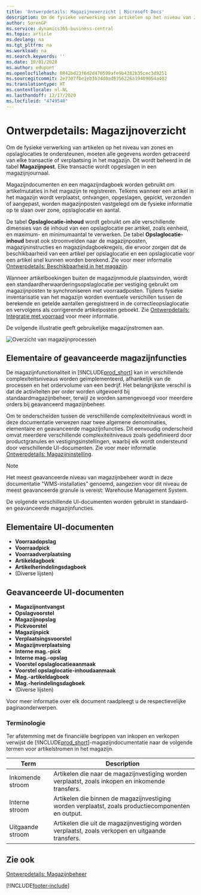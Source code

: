 ```yaml
---
title: 'Ontwerpdetails: Magazijnoverzicht | Microsoft Docs'
description: Om de fysieke verwerking van artikelen op het niveau van zones en opslaglocaties te ondersteunen, moeten alle gegevens worden getraceerd van elke transactie of verplaatsing in het magazijn. Dit wordt beheerd in de tabel **Magazijnpost**. Elke transactie wordt opgeslagen in een magazijnjournaal.
author: SorenGP
ms.service: dynamics365-business-central
ms.topic: article
ms.devlang: na
ms.tgt_pltfrm: na
ms.workload: na
ms.search.keywords: ''
ms.date: 10/01/2020
ms.author: edupont
ms.openlocfilehash: 8842bd23f6d2d470599afe9b4382b35cec3d9251
ms.sourcegitcommit: 2e7307fbe1eb3b34d0ad9356226a19409054a402
ms.translationtype: HT
ms.contentlocale: nl-NL
ms.lasthandoff: 12/17/2020
ms.locfileid: "4749540"
---
```

# <a name="design-details-warehouse-overview"></a>Ontwerpdetails: Magazijnoverzicht
Om de fysieke verwerking van artikelen op het niveau van zones en opslaglocaties te ondersteunen, moeten alle gegevens worden getraceerd van elke transactie of verplaatsing in het magazijn. Dit wordt beheerd in de tabel **Magazijnpost**. Elke transactie wordt opgeslagen in een magazijnjournaal.  

Magazijndocumenten en een magazijndagboek worden gebruikt om artikelmutaties in het magazijn te registreren. Telkens wanneer een artikel in het magazijn wordt verplaatst, ontvangen, opgeslagen, gepickt, verzonden of aangepast, worden magazijnposten vastgelegd om de fysieke informatie op te slaan over zone, opslaglocatie en aantal.

De tabel **Opslaglocatie-inhoud** wordt gebruikt om alle verschillende dimensies van de inhoud van een opslaglocatie per artikel, zoals eenheid, en maximum- en minimumaantal te verwerken. De tabel **Opslaglocatie-inhoud** bevat ook stroomvelden naar de magazijnposten, magazijninstructies en magazijndagboekregels, die ervoor zorgen dat de beschikbaarheid van een artikel per opslaglocatie en een opslaglocatie voor een artikel snel kunnen worden berekend. Zie voor meer informatie [Ontwerpdetails: Beschikbaarheid in het magazijn](design-details-availability-in-the-warehouse.md).  

Wanneer artikelboekingen buiten de magazijnmodule plaatsvinden, wordt een standaardherwaarderingsopslaglocatie per vestiging gebruikt om magazijnposten te synchroniseren met voorraadposten. Tijdens fysieke inventarisatie van het magazijn worden eventuele verschillen tussen de berekende en getelde aantallen geregistreerd in de correctieopslaglocatie en vervolgens als corrigerende artikelposten geboekt. Zie [Ontwerpdetails: Integratie met voorraad](design-details-integration-with-inventory.md) voor meer informatie.  

De volgende illustratie geeft gebruikelijke magazijnstromen aan.  

![Overzicht van magazijnprocessen](media/design_details_warehouse_management_overview.png "Overzicht van magazijnprocessen")  

## <a name="basic-or-advanced-warehousing"></a>Elementaire of geavanceerde magazijnfuncties  
De magazijnfunctionaliteit in [!INCLUDE[prod_short](includes/prod_short.md)] kan in verschillende complexiteitsniveaus worden geïmplementeerd, afhankelijk van de processen en het ordervolume van een bedrijf. Het belangrijkste verschil is dat de activiteiten per order worden uitgevoerd bij standaardmagazijnbeheer, terwijl ze worden samengevoegd voor meerdere orders bij geavanceerd magazijnbeheer.  

 Om te onderscheiden tussen de verschillende complexiteitniveaus wordt in deze documentatie verwezen naar twee algemene denominaties, elementaire en geavanceerde magazijnfuncties. Dit eenvoudig onderscheid omvat meerdere verschillende complexiteitniveaus zoals gedefinieerd door productgranules en vestigingsinstellingen, waarbij elk wordt ondersteund door verschillende UI-documenten. Zie voor meer informatie [Ontwerpdetails: Magazijninstelling](design-details-warehouse-setup.md).  

> [!NOTE]  
>  Het meest geavanceerde niveau van magazijnbeheer wordt in deze documentatie "WMS-installaties" genoemd, aangezien voor dit niveau de meest geavanceerde granule is vereist: Warehouse Management System.  

 De volgende verschillende UI-documenten worden gebruikt in standaard- en geavanceerde magazijnfuncties.  

## <a name="basic-ui-documents"></a>Elementaire UI-documenten  

-   **Voorraadopslag**  
-   **Voorraadpick**  
-   **Voorraadverplaatsing**  
-   **Artikeldagboek**  
-   **Artikelherindelingsdagboek**  
-   (Diverse lijsten)  

## <a name="advanced-ui-documents"></a>Geavanceerde UI-documenten  

-   **Magazijnontvangst**  
-   **Opslagvoorstel**  
-   **Magazijnopslag**  
-   **Pickvoorstel**  
-   **Magazijnpick**  
-   **Verplaatsingsvoorstel**  
-   **Magazijnverplaatsing**  
-   **Interne mag.-pick**  
-   **Interne mag.-opslag**  
-   **Voorstel opslaglocatieaanmaak**  
-   **Voorstel opslaglocatie-inhoudaanmaak**  
-   **Mag.-artikeldagboek**  
-   **Mag.-herindelingsdagboek**  
-   (Diverse lijsten)  

Voor meer informatie over elk document raadpleegt u de respectievelijke paginaonderwerpen.  

### <a name="terminology"></a>Terminologie  
Ter afstemming met de financiële begrippen van inkopen en verkopen verwijst de [!INCLUDE[prod_short](includes/prod_short.md)]-magazijndocumentatie naar de volgende termen voor artikelstromen in het magazijn.  

|Term|Description|  
|----------|---------------------------------------|  
|Inkomende stroom|Artikelen die naar de magazijnvestiging worden verplaatst, zoals inkopen en inkomende transfers.|  
|Interne stroom|Artikelen die binnen de magazijnvestiging worden verplaatst, zoals productiecomponenten en output.|  
|Uitgaande stroom|Artikelen die uit de magazijnvestiging worden verplaatst, zoals verkopen en uitgaande transfers.|  

## <a name="see-also"></a>Zie ook  
 [Ontwerpdetails: Magazijnbeheer](design-details-warehouse-management.md)


[!INCLUDE[footer-include](includes/footer-banner.md)]